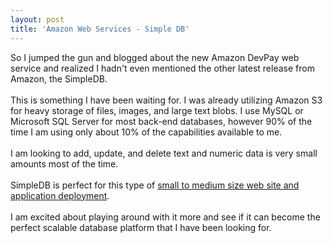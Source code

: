 ```yaml
---
layout: post
title: 'Amazon Web Services - Simple DB'
---
```

So I jumped the gun and blogged about the new Amazon DevPay web service and realized I hadn't even mentioned the other latest release from Amazon, the SimpleDB.<br /><br />This is something I have been waiting for.  I was already utilizing Amazon S3 for heavy storage of files, images, and large text blobs.  I use MySQL or Microsoft SQL Server for most back-end databases, however 90% of the time I am using only about 10% of the capabilities available to me.<br /><br />I am looking to add, update, and delete text and numeric data is very small amounts most of the time.<br /><br />SimpleDB is perfect for this type of <a href="http://www.originalwebsolutions.com/">small to medium size web site and application deployment</a>.<br /><br />I am excited about playing around with it more and see if it can become the perfect scalable database platform that I have been looking for.